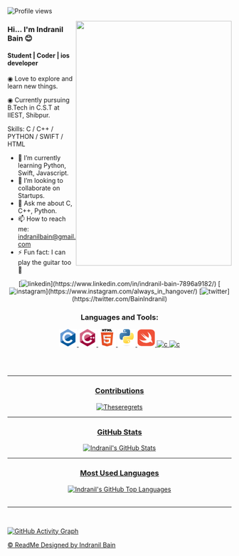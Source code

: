 ![Profile views](https://gpvc.arturio.dev/indranil-bain)  

<img align='right' src='https://github.com/indranil-bain/indranil-bain/blob/main/Readme%20file/-a-dragon-ball-z.gif' width='350' height="550">

### Hi... I'm Indranil Bain 😊
#### Student | Coder | ios developer

◉ Love to explore and learn new things.

◉ Currently pursuing B.Tech in C.S.T at IIEST, Shibpur.


Skills: C / C++ / PYTHON / SWIFT / HTML 

- 🌱 I’m currently learning Python, Swift, Javascript. 
- 👯 I’m looking to collaborate on Startups. 
- 💬 Ask me about C, C++, Python. 
- 📫 How to reach me: indranilbain@gmail.com 
- ⚡ Fun fact: I can play the guitar too 🙂 


 <p align="center">[<img src='https://github.com/indranil-bain/indranil-bain/blob/main/Readme%20file/linkedin.svg' alt='linkedin' height='40'>](https://www.linkedin.com/in/indranil-bain-7896a9182/)  [<img src='https://github.com/indranil-bain/indranil-bain/blob/main/Readme%20file/instagram.svg' alt='instagram' height='40'>](https://www.instagram.com/always_in_hangover/)  [<img src='https://github.com/indranil-bain/indranil-bain/blob/main/Readme%20file/twitter.svg' alt='twitter' height='40'>](https://twitter.com/BainIndranil)

<h3 align="center">Languages and Tools:</h3>
<p align="center"> <a href="https://www.cprogramming.com/" target="_blank"> <img src="https://raw.githubusercontent.com/devicons/devicon/master/icons/c/c-original.svg" alt="c" width="40" height="40"/> </a> <a href="https://www.w3schools.com/cpp/" target="_blank"> <img src="https://raw.githubusercontent.com/devicons/devicon/master/icons/cplusplus/cplusplus-original.svg" alt="cplusplus" width="40" height="40"/> </a> <a href="https://www.w3.org/html/" target="_blank"> <img src="https://raw.githubusercontent.com/devicons/devicon/master/icons/html5/html5-original-wordmark.svg" alt="html5" width="40" height="40"/> </a> <a href="https://www.python.org" target="_blank"> <img src="https://raw.githubusercontent.com/devicons/devicon/master/icons/python/python-original.svg" alt="python" width="40" height="40"/> </a> <a href="https://developer.apple.com/swift/" target="_blank"> <img src="https://raw.githubusercontent.com/devicons/devicon/master/icons/swift/swift-original.svg" alt="swift" width="40" height="40"/> <img src="https://github.com/indranil-bain/indranil-bain/blob/main/Readme%20file/icons8-visual-studio-code-2019.svg" alt="c" width="40" height="40"/> <img src="https://github.com/indranil-bain/indranil-bain/blob/main/Readme%20file/icons8-xcode.svg" alt="c" width="40" height="40"/> </p>


<br />
<br />
<div align="center">

<hr/>

### Contributions

<img align="center" src="https://github-readme-streak-stats.herokuapp.com/?user=Theseregrets&theme=tokyonight&hide_border=true&fire=DD2727" alt="Theseregrets" />
</div>
<hr/>
<div align="center">
 
 ### GitHub Stats

 <img  alt="Indranil's GitHub Stats" src="https://github-readme-stats.vercel.app/api?username=indranil-bain&show_icons=true&hide_border=true&theme=tokyonight&hide_border=true&fire=DD2727" />

</div>
<div align="center">
 <hr/>
 
### Most Used Languages

<img align="center" alt="Indranil's GitHub Top Languages" src="https://github-readme-stats.vercel.app/api/top-langs/?username=indranil-bain&theme=tokyonight&hide_border=true&fire=DD2727" />
</div>
<br/>
 <hr/>
 <br/>
 
![GitHub Activity Graph](https://activity-graph.herokuapp.com/graph?username=indranil-bain&theme=github&count_private=true)  

© ReadMe Designed by [Indranil Bain](https://www.instagram.com/always_in_hangover/)
